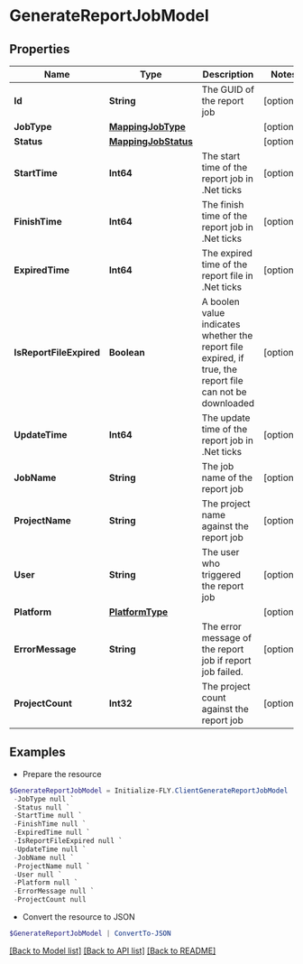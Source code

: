 # GenerateReportJobModel
## Properties

Name | Type | Description | Notes
------------ | ------------- | ------------- | -------------
**Id** | **String** | The GUID of the report job | [optional] 
**JobType** | [**MappingJobType**](MappingJobType.md) |  | [optional] 
**Status** | [**MappingJobStatus**](MappingJobStatus.md) |  | [optional] 
**StartTime** | **Int64** | The start time of the report job in .Net ticks | [optional] 
**FinishTime** | **Int64** | The finish time of the report job in .Net ticks | [optional] 
**ExpiredTime** | **Int64** | The expired time of the report file in .Net ticks | [optional] 
**IsReportFileExpired** | **Boolean** | A boolen value indicates whether the report file expired, if true, the report file can not be downloaded | [optional] 
**UpdateTime** | **Int64** | The update time of the report job in .Net ticks | [optional] 
**JobName** | **String** | The job name of the report job | [optional] 
**ProjectName** | **String** | The project name against the report job | [optional] 
**User** | **String** | The user who triggered the report job | [optional] 
**Platform** | [**PlatformType**](PlatformType.md) |  | [optional] 
**ErrorMessage** | **String** | The error message of the report job if report job failed. | [optional] 
**ProjectCount** | **Int32** | The project count against the report job | [optional] 

## Examples

- Prepare the resource
```powershell
$GenerateReportJobModel = Initialize-FLY.ClientGenerateReportJobModel  -Id null `
 -JobType null `
 -Status null `
 -StartTime null `
 -FinishTime null `
 -ExpiredTime null `
 -IsReportFileExpired null `
 -UpdateTime null `
 -JobName null `
 -ProjectName null `
 -User null `
 -Platform null `
 -ErrorMessage null `
 -ProjectCount null
```

- Convert the resource to JSON
```powershell
$GenerateReportJobModel | ConvertTo-JSON
```

[[Back to Model list]](../README.md#documentation-for-models) [[Back to API list]](../README.md#documentation-for-api-endpoints) [[Back to README]](../README.md)
